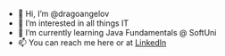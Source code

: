 - 👋 Hi, I’m @dragoangelov
- 👀 I’m interested in all things IT
- 🌱 I’m currently learning Java Fundamentals @ SoftUni
- 📫 You can reach me here or at <a href="https://www.linkedin.com/in/drago-angelov">LinkedIn</a>

<!---
dragoangelov/dragoangelov is a ✨ special ✨ repository because its `README.md` (this file) appears on your GitHub profile.
You can click the Preview link to take a look at your changes.
--->

